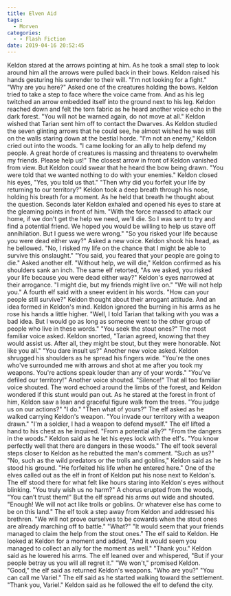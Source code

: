 ```yaml
---
title: Elven Aid
tags:
  - Morven
categories:
  - - Flash Fiction
date: 2019-04-16 20:52:45
---
```


Keldon stared at the arrows pointing at him. As he took a small step to look around him all the arrows were pulled back in their bows. Keldon raised his hands gesturing his surrender to their will. "I'm not looking for a fight."
"Why are you here?" Asked one of the creatures holding the bows.
Keldon tried to take a step to face where the voice came from. And as his leg twitched an arrow embedded itself into the ground next to his leg. Keldon reached down and felt the torn fabric as he heard another voice echo in the dark forest. "You will not be warned again, do not move at all.<!-- more -->"
Keldon wished that Tarian sent him off to contact the Dwarves. As Keldon studied the seven glinting arrows that he could see, he almost wished he was still on the walls staring down at the bestial horde. "I'm not an enemy," Keldon cried out into the woods. "I came looking for an ally to help defend my people. A great horde of creatures is massing and threatens to overwhelm my friends. Please help us!"
The closest arrow in front of Keldon vanished from view. But Keldon could swear that he heard the bow being drawn. "You were told that we wanted nothing to do with your enemies."
Keldon closed his eyes, "Yes, you told us that."
"Then why did you forfeit your life by returning to our territory?"
Keldon took a deep breath through his nose, holding his breath for a moment.  As he held that breath he thought about the question. Seconds later Keldon exhaled and opened his eyes to stare at the gleaming points in front of him. "With the force massed to attack our home, if we don't get the help we need, we'll die. So I was sent to try and find a potential friend. We hoped you would be willing to help us stave off annihilation. But I guess we were wrong."
"So you risked your life because you were dead either way?" Asked a new voice.
Keldon shook his head, as he bellowed. "No, I risked my life on the chance that I might be able to survive this onslaught."
"You said, you feared that your people are going to die." Asked another elf.
"Without help, we will die," Keldon confirmed as his shoulders sank an inch.
The same elf retorted, "As we asked, you risked your life because you were dead either way?"
Keldon's eyes narrowed at their arrogance. "I might die, but my friends might live on."
"We will not help you." A fourth elf said with a sneer evident in his words. "How can your people still survive?"
Keldon thought about their arrogant attitude. And an idea formed in Keldon's mind. Keldon ignored the burning in his arms as he rose his hands a little higher. "Well, I told Tarian that talking with you was a bad idea. But I would go as long as someone went to the other group of people who live in these words."
"You seek the stout ones?" The most familiar voice asked.
Keldon snorted, "Tarian agreed, knowing that they would assist us. After all, they might be stout, but they were honorable. Not like you all."
"You dare insult us?" Another new voice asked.
Keldon shrugged his shoulders as he spread his fingers wide. "You're the ones who've surrounded me with arrows and shot at me after you took my weapons. You're actions speak louder than any of your words."
"You've defiled our territory!" Another voice shouted.
"Silence!" That all too familiar voice shouted. The word echoed around the limbs of the forest, and Keldon wondered if this stunt would pan out. As he stared at the forest in front of him, Keldon saw a lean and graceful figure walk from the trees. "You judge us on our actions?"
"I do."
"Then what of yours?" The elf asked as he walked carrying Keldon's weapon. "You invade our territory with a weapon drawn."
"I'm a soldier, I had a weapon to defend myself."
The elf lifted a hand to his chest as he inquired. "From a potential ally?"
"From the dangers in the woods." Keldon said as he let his eyes lock with the elf's. "You know perfectly well that there are dangers in these woods."
The elf took several steps closer to Keldon as he rebutted the man's comment. "Such as us?"
"No, such as the wild predators or the trolls and goblins," Keldon said as he stood his ground.
"He forfeited his life when he entered here." One of the elves called out as the elf in front of Keldon put his nose next to Keldon's.
The elf stood there for what felt like hours staring into Keldon's eyes without blinking. "You truly wish us no harm?"
A chorus erupted from the woods, "You can’t trust them!"
But the elf spread his arms out wide and shouted. "Enough! We will not act like trolls or goblins. Or whatever else has come to be on this land." The elf took a step away from Keldon and addressed his brethren. "We will not prove ourselves to be cowards when the stout ones are already marching off to battle."
"What?"
"It would seem that your friends managed to claim the help from the stout ones." The elf said to Keldon. He looked at Keldon for a moment and added, "And it would seem you managed to collect an ally for the moment as well."
"Thank you."  Keldon said as he lowered his arms.
The elf leaned over and whispered, "But if your people betray us you will all regret it."
"We won't," promised Keldon.
"Good," the elf said as returned Keldon's weapons.
"Who are you?"
"You can call me Variel."  The elf said as he started walking toward the settlement.
"Thank you, Variel."  Keldon said as he followed the elf to defend the city.
